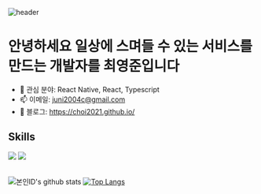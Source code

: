 ![header](https://capsule-render.vercel.app/api?type=waving&fontColor=000000&color=&height=200&section=header&fontSize=60)

# 안녕하세요 일상에 스며들 수 있는 서비스를 만드는 개발자를 최영준입니다

- 🌱 관심 분야: React Native, React, Typescript 
- 📫 이메일: <juni2004c@gmail.com> 
- 📔 블로그: https://choi2021.github.io/



## Skills
<div>
  <img src="https://img.shields.io/badge/TypeScript-007ACC?style=for-the-badge&logo=typescript&logoColor=white"/>
  <img src="https://img.shields.io/badge/React-61DAFB?style=for-the-badge&logo=React&logoColor=white"/>
</div>

<br>

![본인ID's github stats](https://github-readme-stats.vercel.app/api?username=choi2021&show_icons=true)
[![Top Langs](https://github-readme-stats.vercel.app/api/top-langs/?username=choi2021&layout=compact)](https://github.com/anuraghazra/github-readme-stats)





